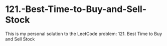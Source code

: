 # 121.-Best-Time-to-Buy-and-Sell-Stock
This is my personal solution to the LeetCode problem: 121. Best Time to Buy and Sell Stock
